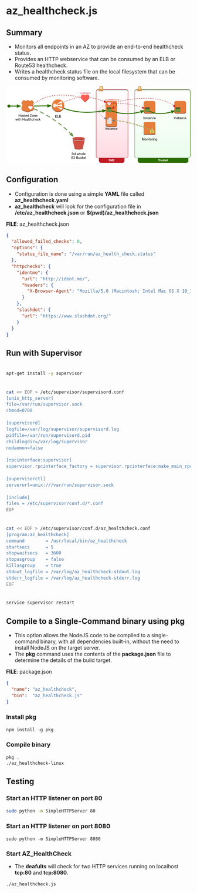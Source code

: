 # az_healthcheck.js



## Summary

* Monitors all endpoints in an AZ to provide an end-to-end healthcheck status.
* Provides an HTTP webservice that can be consumed by an ELB or Route53 healthcheck.
* Writes a healthcheck status file on the local filesystem that can be consumed by monitoring software.

![AZ Healthcheck Diagram](az_healthcheck.png)



## Configuration

* Configuration is done using a simple **YAML** file called **az_healthcheck.yaml**
* **az_healthcheck** will look for the configuration file in **/etc/az_healthcheck.json** or **$(pwd)/az_healthcheck.json**



**FILE**: az_healthcheck.json

```json
{
  "allowed_failed_checks": 0,
  "options": {
    "status_file_name": "/var/run/az_health_check.status"
  },
  "httpchecks": {
    "identme": {
      "url": "http://ident.me/",
      "headers": {
        "X-Browser-Agent": "Mozilla/5.0 (Macintosh; Intel Mac OS X 10_12_1) AppleWebKit/537.36 (KHTML, like Gecko) Chrome/56.0.2924.87 Safari/537.36"
      }
    },
    "slashdot": {
      "url": "https://www.slashdot.org/"
    }
  }
}

```



## Run with Supervisor



```bash

apt-get install -y supervisor


cat << EOF > /etc/supervisor/supervisord.conf
[unix_http_server]
file=/var/run/supervisor.sock
chmod=0700

[supervisord]
logfile=/var/log/supervisor/supervisord.log
pidfile=/var/run/supervisord.pid
childlogdir=/var/log/supervisor
nodaemon=false

[rpcinterface:supervisor]
supervisor.rpcinterface_factory = supervisor.rpcinterface:make_main_rpcinterface

[supervisorctl]
serverurl=unix:///var/run/supervisor.sock

[include]
files = /etc/supervisor/conf.d/*.conf
EOF


cat << EOF > /etc/supervisor/conf.d/az_healthcheck.conf
[program:az_healthcheck]
command        = /usr/local/bin/az_healthcheck
startsecs      = 5
stopwaitsecs   = 3600
stopasgroup    = false
killasgroup    = true
stdout_logfile = /var/log/az_healthcheck-stdout.log
stderr_logfile = /var/log/az_healthcheck-stderr.log
EOF


service supervisor restart


```





## Compile to a Single-Command binary using pkg

* This option allows the NodeJS code to be compiled to a single-command binary, with all dependencies built-in, without the need to install NodeJS on the target server.
* The **pkg** command uses the contents of the **package.json** file to determine the details of the build target.



**FILE**: package.json

```json
{
  "name": "az_healthcheck",
  "bin":  "az_healthcheck.js"
}
```



### Install pkg

```Shell
npm install -g pkg
```



### Compile binary

```Shell
pkg .
./az_healthcheck-linux
```





## Testing

### Start an HTTP listener on port 80

```bash
sudo python -m SimpleHTTPServer 80
```



### Start an HTTP listener on port 8080

```shell
sudo python -m SimpleHTTPServer 8080
```



### Start AZ_HealthCheck

* The **deafults** will check for two HTTP services running on localhost **tcp:80** and **tcp:8080**.

```shell
./az_healthcheck.js
```


